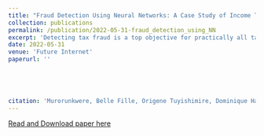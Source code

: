 ```yaml
---
title: "Fraud Detection Using Neural Networks: A Case Study of Income Tax"
collection: publications
permalink: /publication/2022-05-31-fraud_detection_using_NN
excerpt: 'Detecting tax fraud is a top objective for practically all tax agencies in order to maximize revenues and maintain a high level of compliance. Data mining, machine learning, and other approaches such as traditional random auditing have been used in many studies to deal with tax fraud. The goal of this study is to use Artificial Neural Networks to identify factors of tax fraud in income tax data. The results show that Artificial Neural Networks perform well in identifying tax fraud with an accuracy of 92%, a precision of 85%, a recall score of 99%, and an AUC-ROC of 95%. All businesses, either cross-border or domestic, the period of the business, small businesses, and corporate businesses, are among the factors identified by the model to be more relevant to income tax fraud detection. This study is consistent with the previous closely related work in terms of features related to tax fraud where it covered all tax types together using different machine learning models. To the best of our knowledge, this study is the first to use Artificial Neural Networks to detect income tax fraud in Rwanda by comparing different parameters such as layers, batch size, and epochs and choosing the optimal ones that give better accuracy than others. For this study, a simple model with no hidden layers, softsign activation function performs better. The evidence from this study will help auditors in understanding the factors that contribute to income tax fraud which will reduce the audit time and cost, as well as recover money foregone in income tax fraud.'
date: 2022-05-31
venue: 'Future Internet'
paperurl: ''





citation: 'Murorunkwere, Belle Fille, Origene Tuyishimire, Dominique Haughton, and Joseph Nzabanita. (2022). &quot;Fraud Detection Using Neural Networks: A Case Study of Income Tax.&quot; <i>Future Internet, Section of "Big Data and Augmented Intelligence"</i>. 1(1).'
---
```


[Read and Download paper here](https://www.mdpi.com/1999-5903/14/6/168)


